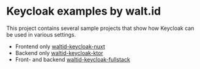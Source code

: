 # Keycloak examples by walt.id

This project contains several sample projects that show how Keycloak can be used in various settings.

- Frontend only [waltid-keycloak-nuxt](waltid-keycloak-nuxt)
- Backend only [waltid-keycloak-ktor](waltid-keycloak-ktor)
- Front- and backend [waltid-keycloak-fullstack](waltid-keycloak-fullstack)